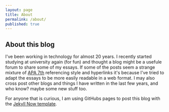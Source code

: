 ```yaml
---
layout: page
title: About
permalink: /about/
published: true
---
```


## About this blog

I've been working in technology for almost 20 years. I recently started studying at university again (for fun) and thought a blog might be a usefule forum to share some of my essays. If some of the posts seem a strange mixture of [APA 7th](https://libguides.library.usyd.edu.au/citation/apa7) referencing style and hyperlinks it's because I've tried to adapt the essays to be more easily readable in a web format. I may also cross post other blogs and things I have written in the last few years, and who know? maybe some new stuff too. 

For anyone that is curious, I am using GitHubs pages to post this blog with the [Jekyll Now template](https://github.com/barryclark/jekyll-now).
